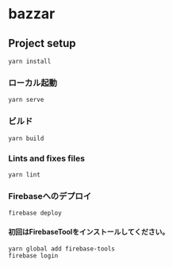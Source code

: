 # bazzar

## Project setup
```
yarn install
```

### ローカル起動
```
yarn serve
```

### ビルド
```
yarn build
```

### Lints and fixes files
```
yarn lint
```

### Firebaseへのデプロイ
```
firebase deploy
```
#### 初回はFirebaseToolをインストールしてください。
```
yarn global add firebase-tools
firebase login
```
